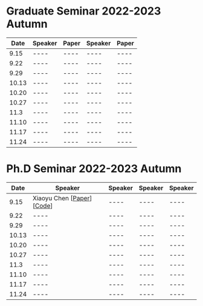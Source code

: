 # Graduate Seminar 2022-2023 Autumn

|  Date   | Speaker  |Paper | Speaker  |Paper |
|  ----  | ----  | ---- |----  | ---- |
| 9.15  | ----  | ----   |----  | ---- |
| 9.22  | ----  | ----   |----  | ---- |
| 9.29  | ----  | ----   |----  | ---- |
| 10.13  | ----  | ----   |----  | ---- |
| 10.20  | ----  | ----   |----  | ---- |
| 10.27  | ----  | ----   |----  | ---- |
| 11.3  | ----  | ----   |----  | ---- |
| 11.10  | ----  | ----   |----  | ---- |
| 11.17  | ----  | ----   |----  | ---- |
| 11.24  | ----  | ----   |----  | ---- |


# Ph.D Seminar 2022-2023 Autumn

|  Date   | Speaker  |Speaker | Speaker  |Speaker |
|  ----  | ----  | ---- |----  | ---- |
| 9.15  | Xiaoyu Chen [[Paper](https://openaccess.thecvf.com/content/CVPR2021/papers/Niu_Counterfactual_VQA_A_Cause-Effect_Look_at_Language_Bias_CVPR_2021_paper.pdf)][[Code](https://github.com/yuleiniu/cfvqa)] | ----   |----  | ---- |
| 9.22  | ----  | ----   |----  | ---- |
| 9.29  | ----  | ----   |----  | ---- |
| 10.13  | ----  | ----   |----  | ---- |
| 10.20  | ----  | ----   |----  | ---- |
| 10.27  | ----  | ----   |----  | ---- |
| 11.3  | ----  | ----   |----  | ---- |
| 11.10  | ----  | ----   |----  | ---- |
| 11.17  | ----  | ----   |----  | ---- |
| 11.24  | ----  | ----   |----  | ---- |
